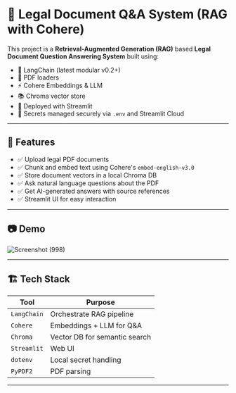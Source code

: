 # 🧠 Legal Document Q&A System (RAG with Cohere)

This project is a **Retrieval-Augmented Generation (RAG)** based **Legal Document Question Answering System** built using:

- 🦜 LangChain (latest modular v0.2+)
- 📄 PDF loaders
- ⚡ Cohere Embeddings & LLM
- 📚 Chroma vector store
- 🚀 Deployed with Streamlit
- 🔐 Secrets managed securely via `.env` and Streamlit Cloud

---

## 📌 Features

- ✅ Upload legal PDF documents
- ✅ Chunk and embed text using Cohere's `embed-english-v3.0`
- ✅ Store document vectors in a local Chroma DB
- ✅ Ask natural language questions about the PDF
- ✅ Get AI-generated answers with source references
- ✅ Streamlit UI for easy interaction

---

## 📷 Demo

![Screenshot (998)](https://github.com/user-attachments/assets/ca920179-ae77-4b82-a5fa-7825d385c61b)

<!-- Add your own screenshot if needed -->

---

## 🏗️ Tech Stack

| Tool           | Purpose                          |
|----------------|----------------------------------|
| `LangChain`    | Orchestrate RAG pipeline         |
| `Cohere`       | Embeddings + LLM for Q&A         |
| `Chroma`       | Vector DB for semantic search    |
| `Streamlit`    | Web UI                           |
| `dotenv`       | Local secret handling            |
| `PyPDF2`       | PDF parsing                      |

---
